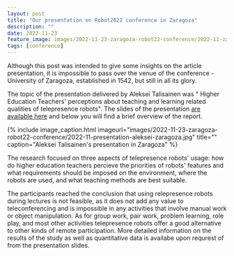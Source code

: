 ```yaml
---
layout: post
title: "Our presentation on Robot2022 conference in Zaragoza"
description: ""
date: 2022-11-23
feature_image: images/2022-11-23-zaragoza-robot22-conference/2022-11-zaragoza-entrance.jpg
tags: [conference]
---
```


Although this post was intended to give some insights on the article presentation, it is impossible to pass over the venue of the conference - University of Zaragoza, established in 1542, but still in all its glory.

The topic of the presentation delivered by Aleksei Talisainen was " Higher Education Teachers' perceptions about teaching and learning related qualities of telepresence robots". The slides of the presentation [are available here](/documents/2022-11-zaragoza-slides-teacher-perception.pdf) and below you will find a brief overview of the report.

<!--more-->


{% include image_caption.html imageurl="images/2022-11-23-zaragoza-robot22-conference/2022-11-presentation-aleksei-zaragoza.jpg" title="" caption="Aleksei Talisainen's presentation in Zaragoza" %}

The research focused on three aspects of telepresence robots' usage: how do higher education teachers percieve the priorities of robots' features and what requirements should be imposed on the environment, where the robots are used, and what teaching methods are best suitable.

The participants reached the conclusion that using relepresence robots during lectures is not feasible, as it does not add any value to teleconferencing and is impossible in any activities that involve manual work or object manipulation. As for group work, pair work, problem learning, role play, and most other activities telepresence robots offer a good alternative to other kinds of remote participation. More detailed information on the results of the study as well as quantitative data is availabe upon requrest of from the presentation slides.
